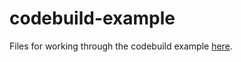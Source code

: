 # codebuild-example

Files for working through the codebuild example
[here](https://docs.aws.amazon.com/codebuild/latest/userguide/getting-started-cli.html).
